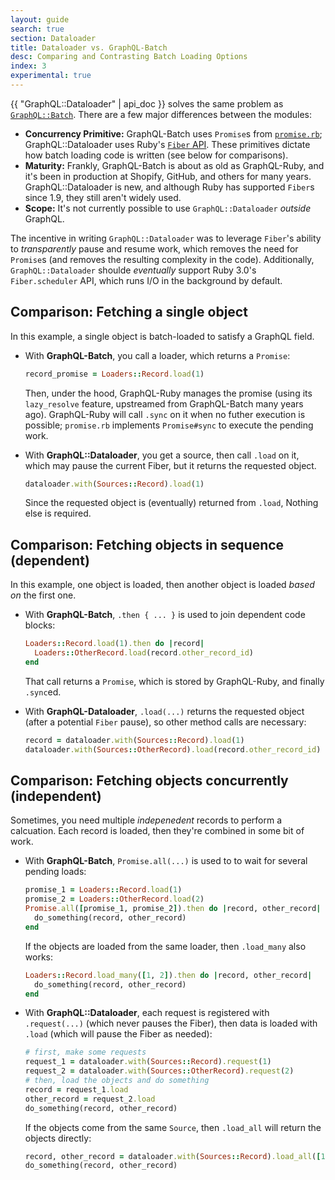 ```yaml
---
layout: guide
search: true
section: Dataloader
title: Dataloader vs. GraphQL-Batch
desc: Comparing and Contrasting Batch Loading Options
index: 3
experimental: true
---
```


{{ "GraphQL::Dataloader" | api_doc }} solves the same problem as [`GraphQL::Batch`](https://github.com/shopify/graphql-batch). There are a few major differences between the modules:


- __Concurrency Primitive:__ GraphQL-Batch uses `Promise`s from [`promise.rb`](https://github.com/lgierth/promise.rb); GraphQL::Dataloader uses Ruby's [`Fiber` API](https://ruby-doc.org/core-3.0.0/Fiber.html). These primitives dictate how batch loading code is written (see below for comparisons).
- __Maturity:__ Frankly, GraphQL-Batch is about as old as GraphQL-Ruby, and it's been in production at Shopify, GitHub, and others for many years. GraphQL::Dataloader is new, and although Ruby has supported `Fiber`s since 1.9, they still aren't widely used.
- __Scope:__ It's not currently possible to use `GraphQL::Dataloader` _outside_ GraphQL.

The incentive in writing `GraphQL::Dataloader` was to leverage `Fiber`'s ability to _transparently_ pause and resume work, which removes the need for `Promise`s (and removes the resulting complexity in the code). Additionally, `GraphQL::Dataloader` shoulde _eventually_ support Ruby 3.0's `Fiber.scheduler` API, which runs I/O in the background by default.

## Comparison: Fetching a single object

In this example, a single object is batch-loaded to satisfy a GraphQL field.

- With __GraphQL-Batch__, you call a loader, which returns a `Promise`:

  ```ruby
  record_promise = Loaders::Record.load(1)
  ```

  Then, under the hood, GraphQL-Ruby manages the promise (using its `lazy_resolve` feature, upstreamed from GraphQL-Batch many years ago). GraphQL-Ruby will call `.sync` on it when no futher execution is possible; `promise.rb` implements `Promise#sync` to execute the pending work.

- With __GraphQL::Dataloader__, you get a source, then call `.load` on it, which may pause the current Fiber, but it returns the requested object.

  ```ruby
  dataloader.with(Sources::Record).load(1)
  ```

  Since the requested object is (eventually) returned from `.load`, Nothing else is required.

## Comparison: Fetching objects in sequence (dependent)

In this example, one object is loaded, then another object is loaded _based on_ the first one.

- With __GraphQL-Batch__, `.then { ... }` is used to join dependent code blocks:

  ```ruby
  Loaders::Record.load(1).then do |record|
    Loaders::OtherRecord.load(record.other_record_id)
  end
  ```

  That call returns a `Promise`, which is stored by GraphQL-Ruby, and finally `.sync`ed.

- With __GraphQL-Dataloader__, `.load(...)` returns the requested object (after a potential `Fiber` pause), so other method calls are necessary:

  ```ruby
  record = dataloader.with(Sources::Record).load(1)
  dataloader.with(Sources::OtherRecord).load(record.other_record_id)
  ```

## Comparison: Fetching objects concurrently (independent)

Sometimes, you need multiple _indepenedent_ records to perform a calcuation. Each record is loaded, then they're combined in some bit of work.

- With __GraphQL-Batch__, `Promise.all(...)` is used to to wait for several pending loads:

  ```ruby
  promise_1 = Loaders::Record.load(1)
  promise_2 = Loaders::OtherRecord.load(2)
  Promise.all([promise_1, promise_2]).then do |record, other_record|
    do_something(record, other_record)
  end
  ```

  If the objects are loaded from the same loader, then `.load_many` also works:

  ```ruby
  Loaders::Record.load_many([1, 2]).then do |record, other_record|
    do_something(record, other_record)
  end
  ```

- With __GraphQL::Dataloader__, each request is registered with `.request(...)` (which never pauses the Fiber), then data is loaded with `.load` (which will pause the Fiber as needed):

  ```ruby
  # first, make some requests
  request_1 = dataloader.with(Sources::Record).request(1)
  request_2 = dataloader.with(Sources::OtherRecord).request(2)
  # then, load the objects and do something
  record = request_1.load
  other_record = request_2.load
  do_something(record, other_record)
  ```

  If the objects come from the same `Source`, then `.load_all` will return the objects directly:

  ```ruby
  record, other_record = dataloader.with(Sources::Record).load_all([1, 2])
  do_something(record, other_record)
  ```
